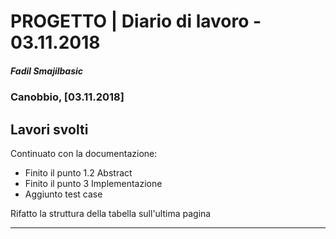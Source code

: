 # PROGETTO | Diario di lavoro - 03.11.2018
##### Fadil Smajilbasic
### Canobbio, [03.11.2018]

## Lavori svolti
Continuato con la documentazione:
- Finito il punto 1.2 Abstract
- Finito il punto 3 Implementazione
- Aggiunto test case
 
Rifatto la struttura della tabella sull'ultima pagina

<!-- ####Problemi riscontrati e soluzioni adottate -->

---
<!-- ####Punto della situazione rispetto alla pianificazione -->

<!-- ####Programma di massima per la prossima giornata di lavoro -->